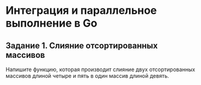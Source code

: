 # Интеграция и параллельное выполнение в Go

## Задание 1. Слияние отсортированных массивов


Напишите функцию, которая производит слияние двух отсортированных массивов длиной четыре и пять в один массив длиной девять.


